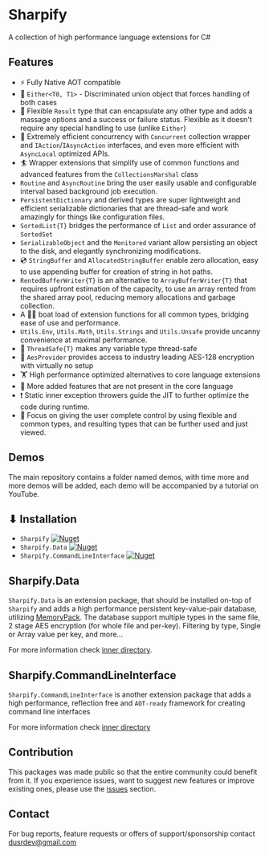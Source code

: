 # Sharpify

A collection of high performance language extensions for C#

## Features

* ⚡ Fully Native AOT compatible
* 🤷 `Either<T0, T1>` - Discriminated union object that forces handling of both cases
* 🦾 Flexible `Result` type that can encapsulate any other type and adds a massage options and a success or failure status. Flexible as it doesn't require any special handling to use (unlike `Either`)
* 🚀 Extremely efficient concurrency with `Concurrent` collection wrapper and `IAction`/`IAsyncAction` interfaces, and even more efficient with `AsyncLocal` optimized APIs.
* 🏄 Wrapper extensions that simplify use of common functions and advanced features from the `CollectionsMarshal` class
* `Routine` and `AsyncRoutine` bring the user easily usable and configurable interval based background job execution.
* `PersistentDictionary` and derived types are super lightweight and efficient serializable dictionaries that are thread-safe and work amazingly for things like configuration files.
* `SortedList{T}` bridges the performance of `List` and order assurance of `SortedSet`
* `SerializableObject` and the `Monitored` variant allow persisting an object to the disk, and elegantly synchronizing modifications.
* 💿 `StringBuffer` and `AllocatedStringBuffer` enable zero allocation, easy to use appending buffer for creation of string in hot paths.
* `RentedBufferWriter{T}` is an alternative to `ArrayBufferWriter{T}` that requires upfront estimation of the capacity, to use an array rented from the shared array pool, reducing memory allocations and garbage collection.
* A 🚣🏻 boat load of extension functions for all common types, bridging ease of use and performance.
* `Utils.Env`, `Utils.Math`, `Utils.Strings` and `Utils.Unsafe` provide uncanny convenience at maximal performance.
* 🧵 `ThreadSafe{T}` makes any variable type thread-safe
* 🔐 `AesProvider` provides access to industry leading AES-128 encryption with virtually no setup
* 🏋️ High performance optimized alternatives to core language extensions
* 🎁 More added features that are not present in the core language
* ❗ Static inner exception throwers guide the JIT to further optimize the code during runtime.
* 🫴 Focus on giving the user complete control by using flexible and common types, and resulting types that can be further used and just viewed.

## Demos

The main repository contains a folder named demos, with time more and more demos will be added, each demo will be accompanied by a tutorial on YouTube.

## ⬇ Installation

* `Sharpify` [![Nuget](https://img.shields.io/nuget/dt/Sharpify?label=Nuget%20Downloads)](https://www.nuget.org/packages/Sharpify/)
* `Sharpify.Data` [![Nuget](https://img.shields.io/nuget/dt/Sharpify?label=Nuget%20Downloads)](https://www.nuget.org/packages/Sharpify.Data/)
* `Sharpify.CommandLineInterface` [![Nuget](https://img.shields.io/nuget/dt/Sharpify?label=Nuget%20Downloads)](https://www.nuget.org/packages/Sharpify.CommandLineInterface/)

## Sharpify.Data

`Sharpify.Data` is an extension package, that should be installed on-top of `Sharpify` and adds a high performance persistent key-value-pair database, utilizing [MemoryPack](https://github.com/Cysharp/MemoryPack). The database support multiple types in the same file, 2 stage AES encryption (for whole file and per-key). Filtering by type, Single or Array value per key, and more...

For more information check [inner directory](Sharpify.Data/README.md).

## Sharpify.CommandLineInterface

`Sharpify.CommandLineInterface` is another extension package that adds a high performance, reflection free and `AOT-ready` framework for creating command line interfaces

For more information check [inner directory](Sharpify.CommandLineInterface/README.md)

## Contribution

This packages was made public so that the entire community could benefit from it. If you experience issues, want to suggest new features or improve existing ones, please use the [issues](https://github.com/dusrdev/Sharpify/issues) section.

## Contact

For bug reports, feature requests or offers of support/sponsorship contact <dusrdev@gmail.com>

